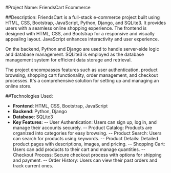 #Project Name: FriendsCart Ecommerce

##Description:
FriendsCart is a full-stack e-commerce project built using HTML, CSS, Bootstrap, JavaScript, Python, Django, and SQLite3. It provides users with a seamless online shopping experience. The frontend is designed with HTML, CSS, and Bootstrap for a responsive and visually appealing layout. JavaScript enhances interactivity and user experience.

On the backend, Python and Django are used to handle server-side logic and database management. SQLite3 is employed as the database management system for efficient data storage and retrieval.

The project encompasses features such as user authentication, product browsing, shopping cart functionality, order management, and checkout processes. It's a comprehensive solution for setting up and managing an online store.

##Technologies Used:
- **Frontend**: HTML, CSS, Bootstrap, JavaScript
- **Backend**: Python, Django
- **Database**: SQLite3
- **Key Features**:
  -- User Authentication: Users can sign up, log in, and manage their accounts securely.
  -- Product Catalog: Products are organized into categories for easy browsing.
  -- Product Search: Users can search for products using keywords.
  -- Product Details: Detailed product pages with descriptions, images, and pricing.
  -- Shopping Cart: Users can add products to their cart and manage quantities.
  -- Checkout Process: Secure checkout process with options for shipping and payment.
  -- Order History: Users can view their past orders and track current ones.
